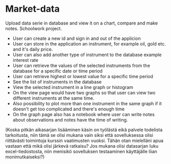 # Market-data
Upload data serie in database and view it on a chart, compare and make notes. Schoolwork project.

- User can create a new id and sign in and out of the applicion
- User can store in the application an instrument, for example oil, gold etc. and it's daily price.
- User can also add another type of instrument to the database example interest rate
- User can retrieve the values of the selected instruments from the database for a specific date or time period
- User can retrieve highest or lowest value for a specific time period
- See the list of instruments in the database
- View the selected instrument in a line graph or histogram
- On the view page would have two graphs so that user can view two different instruments at the same time. 
- Also possibility to plot more than one instrument in the same graph if it doesn't get too complicated and there's enough time
- On the graph page also has a notebook where user can write notes about observations and notes have the time of writing.

(Koska pitkän aikasarjan lisääminen käsin on työlästä eikä palvele todelista tarkoitusta, niin tämä se olisi mukana vain siksi että sovelluksessa olisi riittävästi toimintoja kurssin vaatimusten vuoksi. Tähän otan mielelläni apua vastaan että mikä olisi järkevä ratkaisu? Jos mukana olisi datasarjan luku excel-tiedostosta, niin menisikö sovelluksen testaaminen käyttäjälle liian monimutkaiseksi?)
